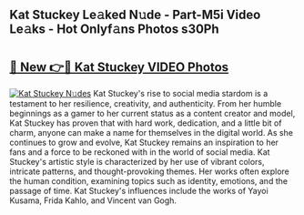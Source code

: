 ## Kat Stuckey Le𝚊ked N𝚞de - Part-M5i Video Le𝚊ks - Hot Onlyf𝚊ns Photos s30Ph

# <h2><a href="http://ab60117.deff.icu/?id=Kat+Stuckey">🔗 New 👉🔴 Kat Stuckey VIDEO Photos</a></h2>

[![Kat Stuckey N𝚞des](https://i.imgur.com/rIISA9y.gif)](http://ab60117.deff.icu/?id=Kat+Stuckey)
Kat Stuckey's rise to social media stardom is a testament to her resilience, creativity, and authenticity. From her humble beginnings as a gamer to her current status as a content creator and model, Kat Stuckey has proven that with hard work, dedication, and a little bit of charm, anyone can make a name for themselves in the digital world. As she continues to grow and evolve, Kat Stuckey remains an inspiration to her fans and a force to be reckoned with in the world of social media. Kat Stuckey's artistic style is characterized by her use of vibrant colors, intricate patterns, and thought-provoking themes. Her works often explore the human condition, examining topics such as identity, emotions, and the passage of time. Kat Stuckey's influences include the works of Yayoi Kusama, Frida Kahlo, and Vincent van Gogh.
